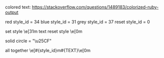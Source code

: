 colored text: https://stackoverflow.com/questions/1489183/colorized-ruby-output

red style_id = 34
blue style_id = 31
grey style_id = 37
reset style_id = 0

set style \e[31m
text
reset style \e[0m


solid circle = "\u25CF"

all together
\e[#{style_id}m#{TEXT}\e[0m

